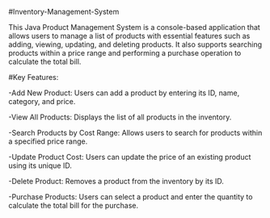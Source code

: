 #Inventory-Management-System

This Java Product Management System is a console-based application that allows users to manage a list of products with essential features such as adding, viewing, updating, and deleting products. It also supports searching products within a price range and performing a purchase operation to calculate the total bill.

#Key Features:

-Add New Product: Users can add a product by entering its ID, name, category, and price.

-View All Products: Displays the list of all products in the inventory.

-Search Products by Cost Range: Allows users to search for products within a specified price range.

-Update Product Cost: Users can update the price of an existing product using its unique ID.

-Delete Product: Removes a product from the inventory by its ID.

-Purchase Products: Users can select a product and enter the quantity to calculate the total bill for the purchase.
